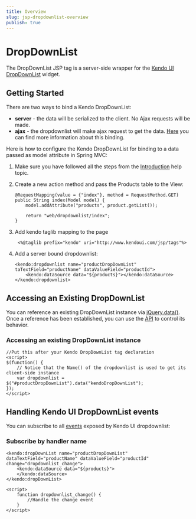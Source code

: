 ```yaml
---
title: Overview
slug: jsp-dropdownlist-overview
publish: true
---
```


# DropDownList

The DropDownList JSP tag is a server-side wrapper for the [Kendo UI DropDownList](http://docs.kendoui.com/api/web/dropdownlist) widget.

## Getting Started

There are two ways to bind a Kendo DropDownList:

*   **server** - the data will be serialized to the client. No Ajax requests will be made.
*   **ajax** - the dropdownlist will make ajax request to get the data. [Here](http://docs.kendoui.com/getting-started/using-kendo-with/jsp/tags/dropdownlist/ajax-binding) you can find more information about this binding.

Here is how to configure the Kendo DropDownList for binding to a data passed as model attribute in Spring MVC:

1.  Make sure you have followed all the steps from the [Introduction](http://docs.kendoui.com/getting-started/using-kendo-with/jsp/introduction) help topic.

2.  Create a new action method and pass the Products table to the View:

        @RequestMapping(value = {"index"}, method = RequestMethod.GET)
        public String index(Model model) {
            model.addAttribute("products", product.getList());

            return "web/dropdownlist/index";
        }

3. Add kendo taglib mapping to the page

        <%@taglib prefix="kendo" uri="http://www.kendoui.com/jsp/tags"%>

4.  Add a server bound dropdownlist:

        <kendo:dropdownlist name="productDropDownList" taTextField="productName" dataValueField="productId">
            <kendo:dataSource data="${products}"></kendo:dataSource>
        </kendo:dropdownlist>

## Accessing an Existing DropDownList

You can reference an existing DropDownList instance via [jQuery.data()](http://api.jquery.com/jQuery.data/).
Once a reference has been established, you can use the [API](http://docs.kendoui.com/api/web/dropdownlist#methods) to control its behavior.

### Accessing an existing DropDownList instance

    //Put this after your Kendo DropDownList tag declaration
    <script>
    $(function() {
        // Notice that the Name() of the dropdownlist is used to get its client-side instance
        var dropdownlist = $("#productDropDownList").data("kendoDropDownList");
    });
    </script>

## Handling Kendo UI DropDownList events

You can subscribe to all [events](http://docs.kendoui.com/api/web/dropdownlist#events) exposed by Kendo UI dropdownlist:

### Subscribe by handler name

    <kendo:dropDownList name="productDropDownList" dataTextField="productName" dataValueField="productId" change="dropdownlist_change">
        <kendo:dataSource data="${products}">
        </kendo:dataSource>
    </kendo:dropDownList>

    <script>
        function dropdownlist_change() {
            //Handle the change event
        }
    </script>
